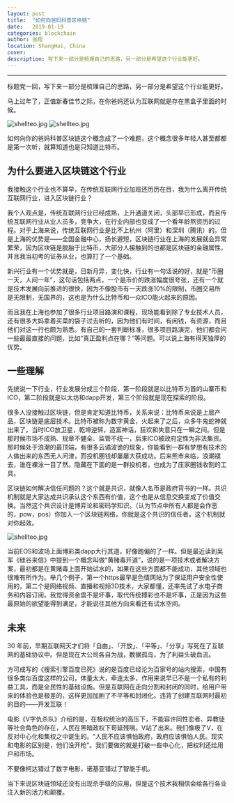 ```yaml
---
layout: post
title:  "如何向爸妈科普区块链"
date:   2019-01-19
categories: blockchain
author: 张翔
location: ShangHai, China
cover: 
description: 写下来一部分是梳理自己的思路，另一部分是希望这个行业能更好。
---
```

---
标题党一回，写下来一部分是梳理自己的思路，另一部分是希望这个行业能更好。<br>

马上过年了，正值新春佳节之际，在你爸妈还认为互联网就是存在黑盒子里面的时候。<br>

![shellteo.jpg](https://myblog-images1.oss-cn-beijing.aliyuncs.com/blockchain/Image.png)
![shellteo.jpg](https://myblog-images1.oss-cn-beijing.aliyuncs.com/blockchain/Image2.png)


如何向你的爸妈科普区块链这个概念成了一个难题，这个概念很多年轻人甚至都都是第一次听，就算知道也是只知道比特币。<br>

## 为什么要进入区块链这个行业

我接触这个行业也不算早，在传统互联网行业加班还历历在目，我为什么离开传统互联网行业，进入区块链行业？<br>

我个人观点是，传统互联网行业已经成熟，上升通道关闭，头部早已形成，而且传统互联网行业从业人员多，竞争大，在行业内部也变成了一个看年龄熬资历的过程。对于上海来说，传统互联网行业是比不上杭州（阿里）和深圳（腾讯）的。但是上海的优势是——全国金融中心，扬长避短，区块链行业在上海的发展就会异常繁荣，因为区块链是脱胎于比特币，大部分人接触到的也都是区块链的金融属性，并且我当初考的证券从业，也算打了一个基础。<br>

新兴行业有一个优势就是，日新月异，变化快，行业有一句话说的好，就是“币圈一天，人间一年”，这句话包括两点，一个是币价的跌涨幅度很夸张，还有一个就是技术发展向前推进的很快，因为不像股市有一天跌涨10%的限制，币圈交易所是无限制，无国界的，这也是为什么比特币和一众ICO能火起来的原因。<br>

而且我在上海也参加了很多行业项目路演和课程，现场能看到除了专业技术人员，还有很多大妈拿着买菜的袋子过去听的，因为他们有时间，有闲钱，有资源，而且他们对这一行也颇为熟悉。有自己的一套判断标准，很多项目路演完，他们都会问一些最最直接的问题，比如“真正盈利点在哪？”等问题。可以说上海有得天独厚的优势。<br>


## 一些理解

先统说一下行业，行业发展分成三个阶段，第一阶段就是以比特币为首的山寨币和ICO，第二阶段就是以太坊和dapp开发，第三个阶段就是现在探索的阶段。<br>

很多人没接触过区块链，但是肯定知道比特币，关系来说：比特币来说是上层产品，区块链是底层技术。比特币被称为数字黄金，火起来了之后，众多牛鬼蛇神就出来了，当时ICO放卫星，乾坤逆转，造富神话，狂欢和失意只在一瞬之间。但是那时候市场不成熟、规章不健全、监管不统一，后来ICO被政府定性为非法集资。那时候处于浪潮的最顶端，有很多云谲波诡的现象，你能看到一群有梦想有技术的人做出来的东西无人问津，而投机圈钱却屡屡大获成功。后来熊市来临，浪潮褪去，谁在裸泳一目了然。隐藏在下面的是一群投机者，也成为了庄家圈钱收割的工具。<br>

区块链如何解决信任问题的？这个就是共识，就像人名币是政府背书的一样。共识机制就是大家达成共识承认这个东西有价值，这个也是从信息交换变成了价值交换。当然这个共识设计是博弈论和密码学知识。（认为节点中所有人都是会作恶的，pow，pos）你加入一个区块链网络，你就是这个共识的信任者，这个机制就对你起效。<br>


![shellteo.jpg](https://myblog-images1.oss-cn-beijing.aliyuncs.com/blockchain/Image3.png)

当前EOS和波场上面博彩类dapp大行其道，好像跑偏的了一样。但是最近读到吴军《硅谷来信》中提到一个概念叫做“黄赌毒开道”，说的是一项技术或者解决方案，最初都是在黄赌毒上面开始试水的，如果在这些方面都不能成功，其他领域也很难有所作为。举几个例子，第一个https最早是色情网站为了保证用户安全性使用的，第二个是网络视频、直播和视频3D技术，大家都懂，还率先试了水电子商务和内容订阅。我觉得资金盘不是坏事，取代传统搏彩也不是坏事，正是因为这些最原始的欲望能得到满足，才能说往其他方向来看还有试水空间。<br>

## 未来
30 年前，早期互联网天才们将「自由」、「开放」、「平等」、「分享」写死在了互联网的基础协议中。但是现在大公司各自为战，数据孤岛，为了利益头破血流。<br>

方可成写的《搜索引擎百度已死》说的是百度已经沦为百家号的站内搜索，中国有很多类似百度这样的公司，体量太大，牵连太多，作用来说早已不是一个私有的利益工具，而是全民性的基础设施。但是互联网在走向分割和封闭的同时，给用户带来的体验也是极差的，这样更加加剧了不平等和封闭化。违背了创建互联网时最初的目的——开发互联！<br>

电影《V字仇杀队》介绍的是，在极权统治的高压下，不能容许同性恋者、异教徒等社会角色的存在，人民在黑暗政权下苟延残喘。V站了出来。我们像极了V，在反对中心化和集权之中诞生的。“人民不应该惧怕政府，政府应该惧怕人民。现实和电影的区别是，他们没开枪”。我们要做的就是打破一些中心化，把权利还给用户和市场。<br>

不要像柯达错过了数字电影，诺基亚错过了智能手机。<br>

当下来说区块链领域还没有出现杀手级的应用，但是这个技术我相信会给各行各业注入新的活力和颠覆。<br>
